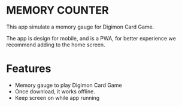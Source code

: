 # MEMORY COUNTER

This app simulate a memory gauge for Digimon Card Game.

The app is design for mobile, and is a PWA, for better experience we recommend adding to the home screen.

# Features
- Memory gauge to play Digimon Card Game
- Once download, it works offline.
- Keep screen on while app running
